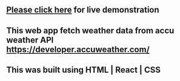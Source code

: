 ## [Please click here](https://sujan-current-weather.netlify.app/) for live demonstration

## This web app fetch weather data from accu weather API https://developer.accuweather.com/
## This was built using HTML | React | CSS
